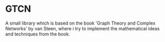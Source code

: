 # GTCN
A small library which is based on the book 'Graph Theory and Complex Networks' by van Steen, where i try to implement the mathematical ideas and techniques from the book.
